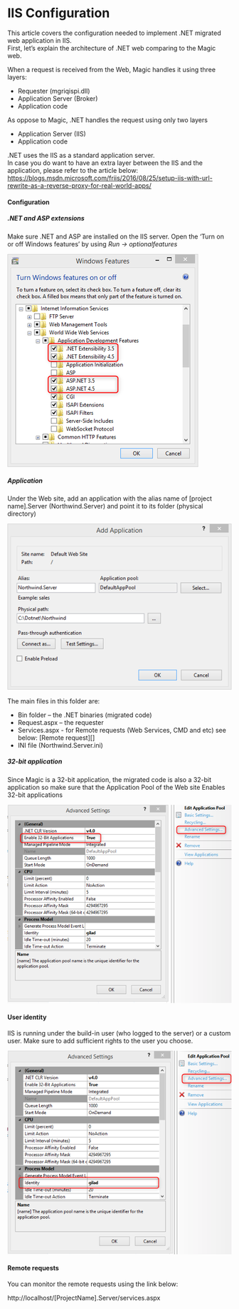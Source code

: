 ﻿# IIS Configuration

This article covers the configuration needed to implement .NET migrated web application in IIS.  
First, let’s explain the architecture of .NET web comparing to the Magic web.

When a request is received from the Web, Magic handles it using three layers:
-	Requester (mgriqispi.dll)
-	Application Server (Broker)
-	Application code

As oppose to Magic, .NET handles the request using only two layers
-	Application Server (IIS)
-	Application code

.NET uses the IIS as a standard application server.  
In case you do want to have an extra layer between the IIS and the application, please refer to the article below:  
https://blogs.msdn.microsoft.com/friis/2016/08/25/setup-iis-with-url-rewrite-as-a-reverse-proxy-for-real-world-apps/


#### Configuration

##### .NET and ASP extensions

Make sure .NET and ASP are installed on the IIS server.
Open the  ‘Turn on or off Windows features’ by using 
*Run -> optionalfeatures*

![](NETASPExt.png)

##### Application

Under the Web site, add an application with the alias name of [project 
name].Server (Northwind.Server) and point it to its folder (physical directory)

![](AddApplication.png)

The main files in this folder are:
-	Bin folder – the .NET binaries (migrated code)
-	Request.aspx – the requester
-	Services.aspx  - for Remote requests (Web Services, CMD and etc) see below: [Remote request][]
-  INI file (Northwind.Server.ini)



##### 32-bit application

Since Magic is a 32-bit application, the migrated code is also a 32-bit application so make sure that the Application Pool of the Web site Enables 32-bit applications

![](32bit.png)


#### User identity 

IIS is running under the build-in user (who logged to the server) or a custom user. Make sure to add sufficient rights to the user you choose.

![](IIS_ID.png)


#### Remote requests

You can monitor the remote requests using the link below:

http://localhost/[ProjectName].Server/services.aspx








